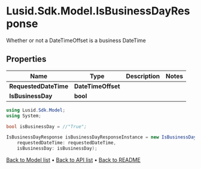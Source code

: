 # Lusid.Sdk.Model.IsBusinessDayResponse
Whether or not a DateTimeOffset is a business DateTime

## Properties

Name | Type | Description | Notes
------------ | ------------- | ------------- | -------------
**RequestedDateTime** | **DateTimeOffset** |  | 
**IsBusinessDay** | **bool** |  | 

```csharp
using Lusid.Sdk.Model;
using System;

bool isBusinessDay = //"True";

IsBusinessDayResponse isBusinessDayResponseInstance = new IsBusinessDayResponse(
    requestedDateTime: requestedDateTime,
    isBusinessDay: isBusinessDay);
```

[Back to Model list](../README.md#documentation-for-models) &#8226; [Back to API list](../README.md#documentation-for-api-endpoints) &#8226; [Back to README](../README.md)
